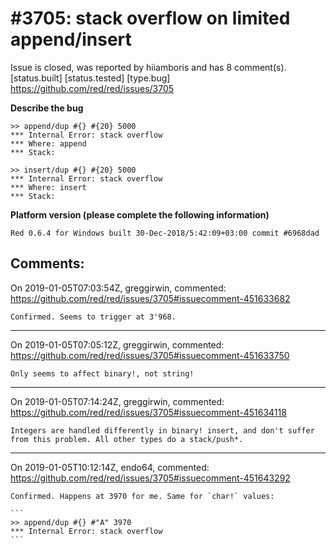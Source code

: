
#3705: stack overflow on limited append/insert
================================================================================
Issue is closed, was reported by hiiamboris and has 8 comment(s).
[status.built] [status.tested] [type.bug]
<https://github.com/red/red/issues/3705>

**Describe the bug**
```
>> append/dup #{} #{20} 5000
*** Internal Error: stack overflow
*** Where: append
*** Stack:  

>> insert/dup #{} #{20} 5000
*** Internal Error: stack overflow
*** Where: insert
*** Stack:  
```

**Platform version (please complete the following information)**
```
Red 0.6.4 for Windows built 30-Dec-2018/5:42:09+03:00 commit #6968dad
```



Comments:
--------------------------------------------------------------------------------

On 2019-01-05T07:03:54Z, greggirwin, commented:
<https://github.com/red/red/issues/3705#issuecomment-451633682>

    Confirmed. Seems to trigger at 3'968.

--------------------------------------------------------------------------------

On 2019-01-05T07:05:12Z, greggirwin, commented:
<https://github.com/red/red/issues/3705#issuecomment-451633750>

    Only seems to affect binary!, not string!

--------------------------------------------------------------------------------

On 2019-01-05T07:14:24Z, greggirwin, commented:
<https://github.com/red/red/issues/3705#issuecomment-451634118>

    Integers are handled differently in binary! insert, and don't suffer from this problem. All other types do a stack/push*.

--------------------------------------------------------------------------------

On 2019-01-05T10:12:14Z, endo64, commented:
<https://github.com/red/red/issues/3705#issuecomment-451643292>

    Confirmed. Happens at 3970 for me. Same for `char!` values:
    
    ```
    >> append/dup #{} #"A" 3970
    *** Internal Error: stack overflow
    ```

